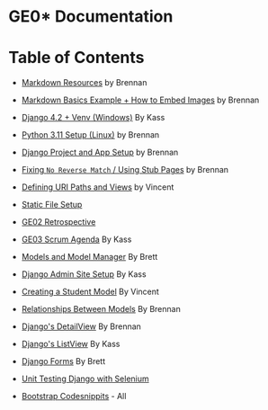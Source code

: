 # GE0\* Documentation

# Table of Contents

- [Markdown Resources](https://github.com/C0atRack/GE02-Collab/blob/main/documentation/GE02%20Doc-Markdown%20Resources.md) by Brennan
- [Markdown Basics Example + How to Embed Images](https://github.com/C0atRack/GE02-Collab/blob/main/documentation/GE02%20Doc-Markdown%20Example.md) by Brennan
- [Django 4.2 + Venv (Windows)](https://github.com/C0atRack/GE02-Collab/blob/main/documentation/GE02%20Doc-Django%20Setup%20Windows.md) By Kass
- [Python 3.11 Setup (Linux)](https://github.com/C0atRack/GE02-Collab/blob/main/documentation/GE02%20Doc-Linux%20Setup.md) by Brennan
- [Django Project and App Setup](https://github.com/C0atRack/GE02-Collab/blob/main/documentation/GE02%20Doc-Django%20Project%20and%20App%20Setup.md) by Brennan
- [Fixing `No Reverse Match` / Using Stub Pages](https://github.com/C0atRack/GE02-Collab/blob/main/documentation/GE02%20Doc-Stub%20Pages.md) by Brennan
- [Defining URI Paths and Views](https://github.com/C0atRack/GE02-Collab/blob/main/documentation/GE02%20Doc-Define%20URI%20path%20and%20View.md) by Vincent
- [Static File Setup](https://github.com/C0atRack/GE02-Collab/blob/main/documentation/GE02%20Doc%20-%20Static%20File%20Setup.md)
- [GE02 Retrospective](https://github.com/C0atRack/GE02-Collab/blob/main/documentation/GE02%20Doc-Retrospective.md)
- [GE03 Scrum Agenda](https://github.com/C0atRack/GE02-Collab/blob/main/documentation/GE03%20-%20March1.md) By Kass
- [Models and Model Manager](https://github.com/C0atRack/GE02-Collab/blob/main/documentation/GE03%20-%20Models%20and%20Model%20Manager.md) By Brett
- [Django Admin Site Setup](https://github.com/C0atRack/GE02-Collab/blob/main/documentation/GE03%20Doc%20-%20Setup%20Admin%20Panel%20and%20Super%20User.md) By Kass
- [Creating a Student Model](https://github.com/C0atRack/GE02-Collab/blob/main/documentation/GE03%20Doc-Create%20Student%20Model.md) By Vincent
- [Relationships Between Models](https://github.com/C0atRack/GE02-Collab/blob/main/documentation/GE03%20Doc-Relationships%20Between%20Models.md) By Brennan
- [Django's DetailView](https://github.com/C0atRack/GE02-Collab/blob/main/documentation/GE04%20Doc%20-%20DetailView.md) By Brennan
- [Django's ListView](https://github.com/C0atRack/GE02-Collab/blob/main/documentation/GE04%20Doc%20-%20List%20View.md) By Kass
- [Django Forms](https://github.com/C0atRack/GE02-Collab/blob/main/documentation/GE04%20Doc%20-Forms.md) By Brett
- [Unit Testing Django with Selenium](https://github.com/C0atRack/GE02-Collab/blob/main/documentation/Sprint02%20-%20Selenium.md)

- [Bootstrap Codesnippits](https://github.com/C0atRack/GE02-Collab/blob/main/documentation/Bootstrap%20Codesnippits.md) - All